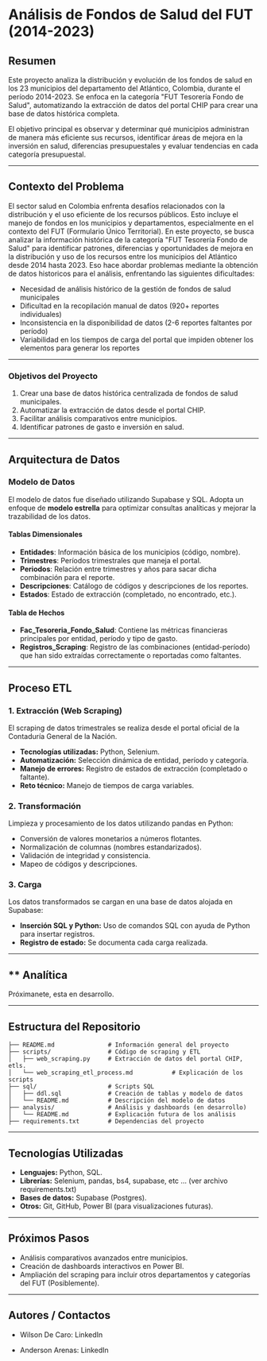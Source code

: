 # **Análisis de Fondos de Salud del FUT (2014-2023)**

## **Resumen**
Este proyecto analiza la distribución y evolución de los fondos de salud en los 23 municipios del departamento del Atlántico, Colombia, durante el período 2014-2023. Se enfoca en la categoría "FUT Tesorería Fondo de Salud", automatizando la extracción de datos del portal CHIP para crear una base de datos histórica completa.

El objetivo principal es observar y determinar qué municipios administran de manera más eficiente sus recursos, identificar áreas de mejora en la inversión en salud, diferencias presupuestales y evaluar tendencias en cada categoría presupuestal.

---

## **Contexto del Problema**
El sector salud en Colombia enfrenta desafíos relacionados con la distribución y el uso eficiente de los recursos públicos. Esto incluye el manejo de fondos en los municipios y departamentos, especialmente en el contexto del FUT (Formulario Único Territorial). En este proyecto, se busca analizar la información histórica de la categoría "FUT Tesorería Fondo de Salud" para identificar patrones, diferencias y oportunidades de mejora en la distribución y uso de los recursos entre los municipios del Atlántico desde 2014 hasta 2023. Eso hace abordar problemas mediante la obtención de datos historicos para el análisis, enfrentando las siguientes dificultades:
 - Necesidad de análisis histórico de la gestión de fondos de salud municipales
 - Dificultad en la recopilación manual de datos (920+ reportes individuales)
 - Inconsistencia en la disponibilidad de datos (2-6 reportes faltantes por período)
 - Variabilidad en los tiempos de carga del portal que impiden obtener los elementos para generar los 
   reportes

---

### **Objetivos del Proyecto**
1. Crear una base de datos histórica centralizada de fondos de salud municipales.
2. Automatizar la extracción de datos desde el portal CHIP.
3. Facilitar análisis comparativos entre municipios.
4. Identificar patrones de gasto e inversión en salud.

---

## **Arquitectura de Datos**

### **Modelo de Datos**
El modelo de datos fue diseñado utilizando Supabase y SQL. Adopta un enfoque de **modelo estrella** para optimizar consultas analíticas y mejorar la trazabilidad de los datos.

#### **Tablas Dimensionales**
- **Entidades**: Información básica de los municipios (código, nombre).
- **Trimestres**: Períodos trimestrales que maneja el portal.
- **Periodos**: Relación entre trimestres y años para sacar dicha combinación para el reporte.
- **Descripciones**: Catálogo de códigos y descripciones de los reportes.
- **Estados**: Estado de extracción (completado, no encontrado, etc.).

#### **Tabla de Hechos**
- **Fac_Tesoreria_Fondo_Salud**: Contiene las métricas financieras principales por entidad, período y tipo de gasto.
- **Registros_Scraping**: Registro de las combinaciones (entidad-período) que han sido extraídas correctamente o reportadas como faltantes.

---

## **Proceso ETL**

### **1. Extracción (Web Scraping)**
El scraping de datos trimestrales se realiza desde el portal oficial de la Contaduría General de la Nación.  
- **Tecnologías utilizadas:** Python, Selenium.
- **Automatización:** Selección dinámica de entidad, período y categoría.
- **Manejo de errores:** Registro de estados de extracción (completado o faltante).
- **Reto técnico:** Manejo de tiempos de carga variables.

### **2. Transformación**
Limpieza y procesamiento de los datos utilizando pandas en Python:
- Conversión de valores monetarios a números flotantes.
- Normalización de columnas (nombres estandarizados).
- Validación de integridad y consistencia.
- Mapeo de códigos y descripciones.

### **3. Carga**
Los datos transformados se cargan en una base de datos alojada en Supabase:
- **Inserción SQL y Python:** Uso de comandos SQL con ayuda de Python para insertar registros.
- **Registro de estado:** Se documenta cada carga realizada.

---

## ** Analítica
Próximanete, esta en desarrollo.

---

## **Estructura del Repositorio**

```plaintext
├── README.md               # Información general del proyecto
├── scripts/                # Código de scraping y ETL
│   ├── web_scraping.py     # Extracción de datos del portal CHIP, etls.
│   └── web_scraping_etl_process.md           # Explicación de los scripts
├── sql/                    # Scripts SQL
│   ├── ddl.sql             # Creación de tablas y modelo de datos
│   └── README.md           # Descripción del modelo de datos
├── analysis/               # Análisis y dashboards (en desarrollo)
│   └── README.md           # Explicación futura de los análisis
├── requirements.txt        # Dependencias del proyecto
```

---

## **Tecnologías Utilizadas**
 - **Lenguajes:** Python, SQL.
 - **Librerías:** Selenium, pandas, bs4, supabase, etc ... (ver archivo requirements.txt)
 - **Bases de datos:** Supabase (Postgres).
 - **Otros:** Git, GitHub, Power BI (para visualizaciones futuras).

---

## **Próximos Pasos**
 - Análisis comparativos avanzados entre municipios.
 - Creación de dashboards interactivos en Power BI.
 - Ampliación del scraping para incluir otros departamentos y categorías del FUT (Posiblemente).

 ---

 ## **Autores / Contactos**
 - Wilson De Caro: LinkedIn

 - Anderson Arenas: LinkedIn